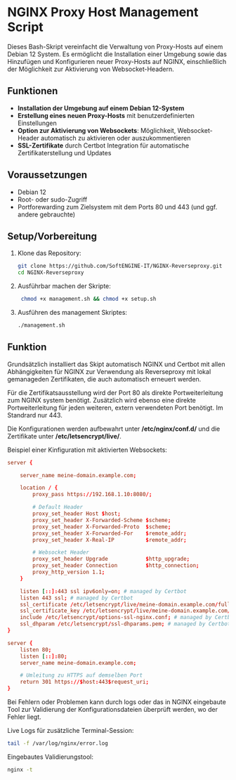 # NGINX Proxy Host Management Script

Dieses Bash-Skript vereinfacht die Verwaltung von Proxy-Hosts auf einem Debian 12 System. Es ermöglicht die Installation einer Umgebung sowie das Hinzufügen und Konfigurieren neuer Proxy-Hosts auf NGINX, einschließlich der Möglichkeit zur Aktivierung von Websocket-Headern.

## Funktionen

- **Installation der Umgebung auf einem Debian 12-System**
- **Erstellung eines neuen Proxy-Hosts** mit benutzerdefinierten Einstellungen
- **Option zur Aktivierung von Websockets**: Möglichkeit, Websocket-Header automatisch zu aktivieren oder auszukommentieren
- **SSL-Zertifikate** durch Certbot Integration für automatische Zertifikaterstellung und Updates

## Voraussetzungen

- Debian 12
- Root- oder sudo-Zugriff
- Portforewarding zum Zielsystem mit dem Ports 80 und 443 (und ggf. andere gebrauchte)

## Setup/Vorbereitung

1. Klone das Repository:
   ```bash
   git clone https://github.com/SoftENGINE-IT/NGINX-Reverseproxy.git
   cd NGINX-Reverseproxy
2. Ausführbar machen der Skripte:
   ```bash
    chmod +x management.sh && chmod +x setup.sh
3. Ausführen des management Skriptes:
   ```bash
   ./management.sh

## Funktion

Grundsätzlich installiert das Skipt automatisch NGINX und Certbot mit allen Abhängigkeiten für NGINX zur Verwendung als Reverseproxy mit lokal gemanageden Zertifikaten, die auch automatisch erneuert werden.

Für die Zertifikatsausstellung wird der Port 80 als direkte Portweiterleitung zum NGINX system benötigt.
Zusätzlich wird ebenso eine direkte Portweiterleitung für jeden weiteren, extern verwendeten Port benötigt. Im Standrard nur 443.

Die Konfigurationen werden aufbewahrt unter **/etc/nginx/conf.d/** und die Zertifikate unter **/etc/letsencrypt/live/**.

Beispiel einer Kinfiguration mit aktivierten Websockets:
```conf
server {

    server_name meine-domain.example.com;

    location / {
        proxy_pass https://192.168.1.10:8080/;

        # Default Header
        proxy_set_header Host $host;
        proxy_set_header X-Forwarded-Scheme $scheme;
        proxy_set_header X-Forwarded-Proto  $scheme;
        proxy_set_header X-Forwarded-For    $remote_addr;
        proxy_set_header X-Real-IP          $remote_addr;

        # Websocket Header
        proxy_set_header Upgrade            $http_upgrade;
        proxy_set_header Connection         $http_connection;
        proxy_http_version 1.1;
    }

    listen [::]:443 ssl ipv6only=on; # managed by Certbot
    listen 443 ssl; # managed by Certbot
    ssl_certificate /etc/letsencrypt/live/meine-domain.example.com/fullchain.pem; # managed by Certbot
    ssl_certificate_key /etc/letsencrypt/live/meine-domain.example.com/privkey.pem; # managed by Certbot
    include /etc/letsencrypt/options-ssl-nginx.conf; # managed by Certbot
    ssl_dhparam /etc/letsencrypt/ssl-dhparams.pem; # managed by Certbot
}

server {
    listen 80;
    listen [::]:80;
    server_name meine-domain.example.com;

    # Umleitung zu HTTPS auf demselben Port
    return 301 https://$host:443$request_uri;
}
```

Bei Fehlern oder Problemen kann durch logs oder das in NGINX eingebaute Tool zur Validierung der Konfigurationsdateien überprüft werden, wo der Fehler liegt.

Live Logs für zusätzliche Terminal-Session:
```bash
tail -f /var/log/nginx/error.log
```

Eingebautes Validierungstool:
```bash
nginx -t
```
